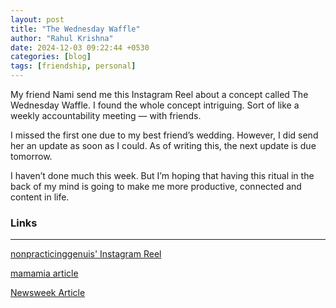 ```yaml
---
layout: post
title: "The Wednesday Waffle"
author: "Rahul Krishna"
date: 2024-12-03 09:22:44 +0530
categories: [blog]
tags: [friendship, personal]
---
```


My friend Nami send me this Instagram Reel about a concept called The Wednesday Waffle. I found the whole concept intriguing. Sort of like a weekly accountability meeting — with friends. 

I missed the first one due to my best friend’s wedding. However, I did send her an update as soon as I could. As of writing this, the next update is due tomorrow. 

I haven’t done much this week. But I’m hoping that having this ritual in the back of my mind is going to make me more productive, connected and content in life.

### Links

---

<a href="https://www.instagram.com/reel/DBccHY0Rm2y">nonpracticinggenuis' Instagram Reel</a>

<a href="https://www.mamamia.com.au/wednesday-waffle-friendship-hack/">mamamia article</a>

<a href="https://www.newsweek.com/millennial-man-heartwarming-weekly-tradition-friends-1890309">Newsweek Article</a>